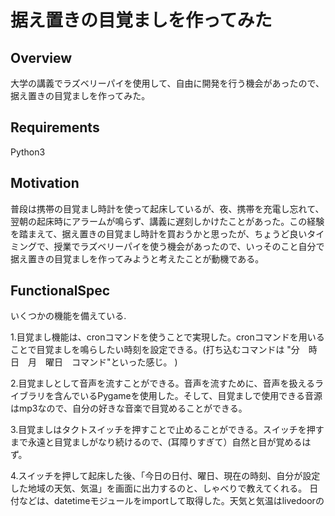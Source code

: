 据え置きの目覚ましを作ってみた
=======================

Overview
-----------------
大学の講義でラズベリーパイを使用して、自由に開発を行う機会があったので、据え置きの目覚ましを作ってみた。 

Requirements
-----------------
Python3

Motivation
-----------------
普段は携帯の目覚まし時計を使って起床しているが、夜、携帯を充電し忘れて、翌朝の起床時にアラームが鳴らず、講義に遅刻しかけたことがあった。この経験を踏まえて、据え置きの目覚まし時計を買おうかと思ったが、ちょうど良いタイミングで、授業でラズベリーパイを使う機会があったので、いっそのこと自分で据え置きの目覚ましを作ってみようと考えたことが動機である。

FunctionalSpec
-----------------
いくつかの機能を備えている.

  1.目覚まし機能は、cronコマンドを使うことで実現した。cronコマンドを用いることで目覚ましを鳴らしたい時刻を設定できる。(打ち込むコマンドは "分　時　日　月　曜日　コマンド"といった感じ。 )

  2.目覚ましとして音声を流すことができる。音声を流すために、音声を扱えるライブラリを含んでいるPygameを使用した。そして、目覚ましで使用できる音源はmp3なので、自分の好きな音楽で目覚めることができる。

  3.目覚ましはタクトスイッチを押すことで止めることができる。スイッチを押すまで永遠と目覚ましがなり続けるので、(耳障りすぎて）自然と目が覚めるはず。
  
  4.スイッチを押して起床した後、「今日の日付、曜日、現在の時刻、自分が設定した地域の天気、気温」を画面に出力するのと、しゃべりで教えてくれる。 日付などは、datetimeモジュールをimportして取得した。天気と気温はlivedoorの


